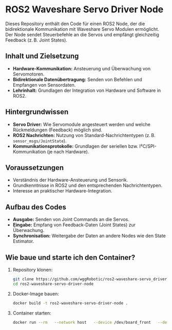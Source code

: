 # ROS2 Waveshare Servo Driver Node

Dieses Repository enthält den Code für einen ROS2 Node, der die bidirektionale Kommunikation mit Waveshare Servo Modulen ermöglicht. Der Node sendet Steuerbefehle an die Servos und empfängt gleichzeitig Feedback (z. B. Joint States).

## Inhalt und Zielsetzung

- **Hardware-Kommunikation:** Ansteuerung und Überwachung von Servomotoren.
- **Bidirektionale Datenübertragung:** Senden von Befehlen und Empfangen von Sensordaten.
- **Lehrinhalt:** Grundlagen der Integration von Hardware und Software in ROS2.

## Hintergrundwissen

- **Servo Driver:** Wie Servomodule angesteuert werden und welche Rückmeldungen (Feedback) möglich sind.
- **ROS2 Nachrichten:** Nutzung von Standard-Nachrichtentypen (z. B. `sensor_msgs/JointState`).
- **Kommunikationsprotokolle:** Grundlagen der seriellen bzw. I²C/SPI-Kommunikation (je nach Hardware).

## Voraussetzungen

- Verständnis der Hardware-Ansteuerung und Sensorik.
- Grundkenntnisse in ROS2 und den entsprechenden Nachrichtentypen.
- Interesse an praktischer Hardware-Integration.

## Aufbau des Codes

- **Ausgabe:** Senden von Joint Commands an die Servos.
- **Eingabe:** Empfang von Feedback-Daten (Joint States) zur Überwachung.
- **Synchronisation:** Weitergabe der Daten an andere Nodes wie den State Estimator.

## Wie baue und starte ich den Container?

1. Repository klonen:
   ```bash
   git clone https://github.com/wggRobotic/ros2-waveshare-servo_driver_node.git
   cd ros2-waveshare-servo-driver-node
2. Docker-Image bauen:
   ```bash
   docker build -t ros2-waveshare-servo-driver-node .

3. Container starten:
   ```bash
   docker run --rm   --network host   --device /dev/board_front   --device /dev/board_back ros2-waveshare-servo-driver_node
